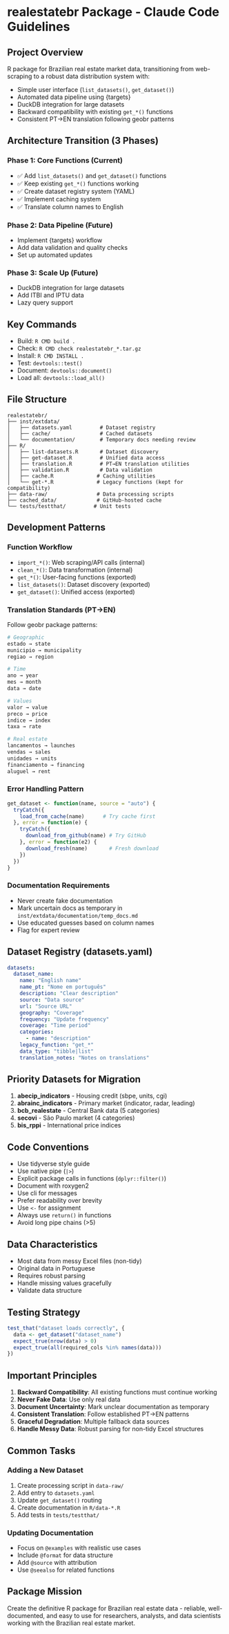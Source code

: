 # realestatebr Package - Claude Code Guidelines

## Project Overview

R package for Brazilian real estate market data, transitioning from web-scraping to a robust data distribution system with:
- Simple user interface (`list_datasets()`, `get_dataset()`)
- Automated data pipeline using {targets}
- DuckDB integration for large datasets
- Backward compatibility with existing `get_*()` functions
- Consistent PT→EN translation following geobr patterns

## Architecture Transition (3 Phases)

### Phase 1: Core Functions (Current)
- ✅ Add `list_datasets()` and `get_dataset()` functions
- ✅ Keep existing `get_*()` functions working
- ✅ Create dataset registry system (YAML)
- ✅ Implement caching system
- ✅ Translate column names to English

### Phase 2: Data Pipeline (Future)
- Implement {targets} workflow
- Add data validation and quality checks
- Set up automated updates

### Phase 3: Scale Up (Future)
- DuckDB integration for large datasets
- Add ITBI and IPTU data
- Lazy query support

## Key Commands
- Build: `R CMD build .`
- Check: `R CMD check realestatebr_*.tar.gz`
- Install: `R CMD INSTALL .`
- Test: `devtools::test()`
- Document: `devtools::document()`
- Load all: `devtools::load_all()`

## File Structure

```
realestatebr/
├── inst/extdata/
│   ├── datasets.yaml         # Dataset registry
│   ├── cache/                # Cached datasets
│   └── documentation/        # Temporary docs needing review
├── R/
│   ├── list-datasets.R       # Dataset discovery
│   ├── get-dataset.R         # Unified data access
│   ├── translation.R         # PT→EN translation utilities
│   ├── validation.R          # Data validation
│   ├── cache.R              # Caching utilities
│   └── get-*.R              # Legacy functions (kept for compatibility)
├── data-raw/                # Data processing scripts
├── cached_data/             # GitHub-hosted cache
└── tests/testthat/         # Unit tests
```

## Development Patterns

### Function Workflow
- `import_*()`: Web scraping/API calls (internal)
- `clean_*()`: Data transformation (internal)
- `get_*()`: User-facing functions (exported)
- `list_datasets()`: Dataset discovery (exported)
- `get_dataset()`: Unified access (exported)

### Translation Standards (PT→EN)
Follow geobr package patterns:
```r
# Geographic
estado → state
municipio → municipality
regiao → region

# Time
ano → year
mes → month
data → date

# Values
valor → value
preco → price
indice → index
taxa → rate

# Real estate
lancamentos → launches
vendas → sales
unidades → units
financiamento → financing
aluguel → rent
```

### Error Handling Pattern
```r
get_dataset <- function(name, source = "auto") {
  tryCatch({
    load_from_cache(name)      # Try cache first
  }, error = function(e) {
    tryCatch({
      download_from_github(name) # Try GitHub
    }, error = function(e2) {
      download_fresh(name)       # Fresh download
    })
  })
}
```

### Documentation Requirements
- Never create fake documentation
- Mark uncertain docs as temporary in `inst/extdata/documentation/temp_docs.md`
- Use educated guesses based on column names
- Flag for expert review

## Dataset Registry (datasets.yaml)

```yaml
datasets:
  dataset_name:
    name: "English name"
    name_pt: "Nome em português"
    description: "Clear description"
    source: "Data source"
    url: "Source URL"
    geography: "Coverage"
    frequency: "Update frequency"
    coverage: "Time period"
    categories:
      - name: "description"
    legacy_function: "get_*"
    data_type: "tibble|list"
    translation_notes: "Notes on translations"
```

## Priority Datasets for Migration

1. **abecip_indicators** - Housing credit (sbpe, units, cgi)
2. **abrainc_indicators** - Primary market (indicator, radar, leading)
3. **bcb_realestate** - Central Bank data (5 categories)
4. **secovi** - São Paulo market (4 categories)
5. **bis_rppi** - International price indices

## Code Conventions
- Use tidyverse style guide
- Use native pipe (`|>`)
- Explicit package calls in functions (`dplyr::filter()`)
- Document with roxygen2
- Use cli for messages
- Prefer readability over brevity
- Use `<-` for assignment
- Always use `return()` in functions
- Avoid long pipe chains (>5)

## Data Characteristics
- Most data from messy Excel files (non-tidy)
- Original data in Portuguese
- Requires robust parsing
- Handle missing values gracefully
- Validate data structure

## Testing Strategy
```r
test_that("dataset loads correctly", {
  data <- get_dataset("dataset_name")
  expect_true(nrow(data) > 0)
  expect_true(all(required_cols %in% names(data)))
})
```

## Important Principles

1. **Backward Compatibility**: All existing functions must continue working
2. **Never Fake Data**: Use only real data
3. **Document Uncertainty**: Mark unclear documentation as temporary
4. **Consistent Translation**: Follow established PT→EN patterns
5. **Graceful Degradation**: Multiple fallback data sources
6. **Handle Messy Data**: Robust parsing for non-tidy Excel structures

## Common Tasks

### Adding a New Dataset
1. Create processing script in `data-raw/`
2. Add entry to `datasets.yaml`
3. Update `get_dataset()` routing
4. Create documentation in `R/data-*.R`
5. Add tests in `tests/testthat/`

### Updating Documentation
- Focus on `@examples` with realistic use cases
- Include `@format` for data structure
- Add `@source` with attribution
- Use `@seealso` for related functions

## Package Mission

Create the definitive R package for Brazilian real estate data - reliable, well-documented, and easy to use for researchers, analysts, and data scientists working with the Brazilian real estate market.
